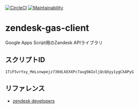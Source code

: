 [![CircleCI](https://circleci.com/gh/andysumi/zendesk-gas-client.svg?style=svg)](https://circleci.com/gh/andysumi/zendesk-gas-client)
[![Maintainability](https://api.codeclimate.com/v1/badges/2bfa760e0517fa8ad632/maintainability)](https://codeclimate.com/github/andysumi/zendesk-gas-client/maintainability)

# zendesk-gas-client

Google Apps Script用のZandesk APIライブラリ

## スクリプトID

`1TiF5vrYxy_MeLsnwpejz730dLkEXXPc7aug9AIoljQcQXyy1ygCkAPyG`

## リファレンス

- [zendesk developers](https://developer.zendesk.com/rest_api/docs/support/introduction)

